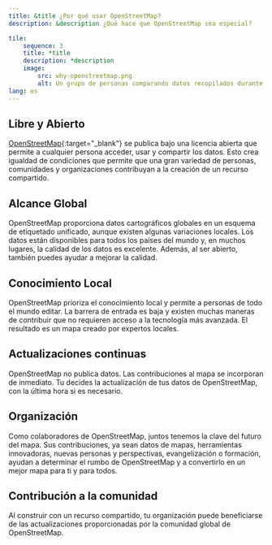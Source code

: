 ```yaml
---
title: &title ¿Por qué usar OpenStreetMap?
description: &description ¿Qué hace que OpenStreetMap sea especial?

tile:
    sequence: 3
    title: *title 
    description: *description
    image:
        src: why-openstreetmap.png
        alt: Un grupo de personas comparando datos recopilados durante una encuesta de campo de OpenStreetMap
lang: es
---
```


## Libre y Abierto

[OpenStreetMap](https://openstreetmap.org){:target="_blank"} se publica bajo una licencia abierta que permite a cualquier persona acceder, usar y compartir los datos. Esto crea igualdad de condiciones que permite que una gran variedad de personas, comunidades y organizaciones contribuyan a la creación de un recurso compartido.

## Alcance Global

OpenStreetMap proporciona datos cartográficos globales en un esquema de etiquetado unificado, aunque existen algunas variaciones locales. Los datos están disponibles para todos los países del mundo y, en muchos lugares, la calidad de los datos es excelente. Además, al ser abierto, también puedes ayudar a mejorar la calidad.

## Conocimiento Local

OpenStreetMap prioriza el conocimiento local y permite a personas de todo el mundo editar. La barrera de entrada es baja y existen muchas maneras de contribuir que no requieren acceso a la tecnología más avanzada. El resultado es un mapa creado por expertos locales.

## Actualizaciones continuas

OpenStreetMap no publica datos. Las contribuciones al mapa se incorporan de inmediato. Tu decides la actualización de tus datos de OpenStreetMap, con la última hora si es necesario.

## Organización

Como colaboradores de OpenStreetMap, juntos tenemos la clave del futuro del mapa. Sus contribuciones, ya sean datos de mapas, herramientas innovadoras, nuevas personas y perspectivas, evangelización o formación, ayudan a determinar el rumbo de OpenStreetMap y a convertirlo en un mejor mapa para ti y para todos.

## Contribución a la comunidad

Al construir con un recurso compartido, tu organización puede beneficiarse de las actualizaciones proporcionadas por la comunidad global de OpenStreetMap.